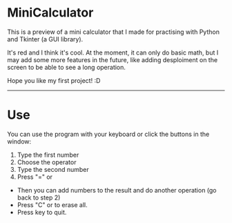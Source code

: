 # MiniCalculator

This is a preview of a mini calculator that 
I made for practising with Python and Tkinter 
(a GUI library).

It's red and I think it's cool. At the moment,
it can only do basic math, but I may add 
some more features in the future, like
adding desploiment on the screen to be
able to see a long operation.

Hope you like my first project! :D

-----------------------------------------

# Use

You can use the program with your keyboard
or click the buttons in the window:

  1. Type the first number
  2. Choose the operator
  3. Type the second number
  4. Press "=" or <Enter>
  - Then you can add numbers to the result and
    do another operation (go back to step 2)
  - Press "C" or <Backspace> to erase all.
  - Press <Escape> key to quit. 
